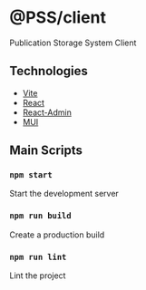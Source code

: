 # @PSS/client

Publication Storage System Client

## Technologies

- [Vite](https://vitejs.dev)
- [React](https://reactjs.org)
- [React-Admin](https://marmelab.com/react-admin)
- [MUI](https://mui.com)

## Main Scripts

### `npm start`

Start the development server

### `npm run build`

Create a production build

### `npm run lint`

Lint the project
